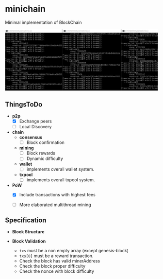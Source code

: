 minichain
====

Minimal implementation of BlockChain

![a](prev.gif)


ThingsToDo
----
* __p2p__
  * [x]  Exchange peers
  * [ ] Local Discovery
* __chain__
  * __consensus__
    * [ ] Block confirmation
  * __mining__
    * [ ] Block rewards
    * [ ] Dynamic difficulty
  * __wallet__
    * [ ] implements overall wallet system.
  * __txpool__
    * [ ] implements overall txpool system.
* __PoW__
  * [x] Include transactions with highest fees
  * [ ] More elaborated multithread mining


Specification
----
* __Block Structure__

* __Block Validation__
  * `txs` must be a non empty array (except genesis-block)
  * `txs[0]` must be a reward transaction.
  * Check the block has valid minerAddress
  * Check the block proper difficulty
  * Check the nonce with block difficulty
